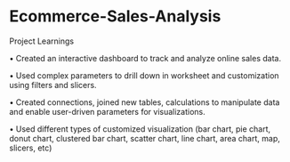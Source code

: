 # Ecommerce-Sales-Analysis

Project Learnings

• Created an interactive dashboard to track and analyze online sales data.

• Used complex parameters to drill down in worksheet and customization using filters and slicers.

• Created connections, joined new tables, calculations to manipulate data and enable user-driven parameters for visualizations.

• Used different types of customized visualization (bar chart, pie chart, donut chart, clustered bar chart, scatter chart, line chart, area chart, map, slicers, etc)

